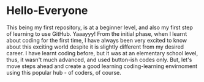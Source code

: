 # Hello-Everyone
This being my first repository, is at a beginner level, and also my first step of learning to use GitHub. Yaaayyy!
From the initial phase, when I learnt about coding for the first time, I have always been very excited to know about this exciting world despite it is slightly different from my desired career. I have learnt coding before, but it was at an elementary school level, thus, it wasn't much advanced, and used button-ish codes only. But, let's move steps ahead and create a good learning coding-learning envirnoment using this popular hub - of coders, of course.
